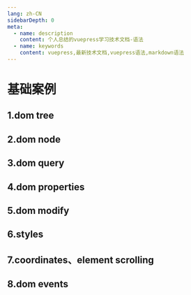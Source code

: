 ```yaml
---
lang: zh-CN
sidebarDepth: 0
meta:
  - name: description
    content: 个人总结的vuepress学习技术文档-语法
  - name: keywords
    content: vuepress,最新技术文档,vuepress语法,markdown语法
---
```


# 基础案例

## 1.dom tree

## 2.dom node

## 3.dom query

## 4.dom properties

## 5.dom modify

## 6.styles

## 7.coordinates、element scrolling

## 8.dom events
